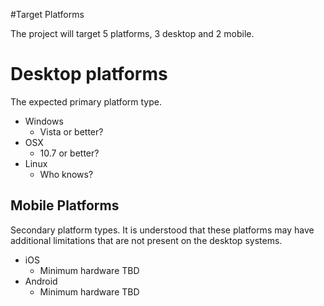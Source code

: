 #Target Platforms

The project will target 5 platforms, 3 desktop and 2 mobile. 

# Desktop platforms
The expected primary platform type.

* Windows
  - Vista or better?
* OSX
  - 10.7 or better?
* Linux
  - Who knows?

## Mobile Platforms
Secondary platform types. It is understood that these platforms may have additional limitations that are not present on the desktop systems.

* iOS
  - Minimum hardware TBD
* Android
  - Minimum hardware TBD

